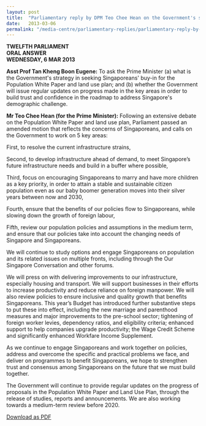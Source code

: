```yaml
---
layout: post
title:  "Parliamentary reply by DPM Teo Chee Hean on the Government's strategy in seeking Singaporeans buy-in for the Population White Paper and land use plan"
date:   2013-03-06
permalink: "/media-centre/parliamentary-replies/parliamentary-reply-by-dpm-teo-chee-hean-on-6-mar-2013"
---
```



**TWELFTH PARLIAMENT  
ORAL ANSWER  
WEDNESDAY, 6 MAR 2013**  

**Asst Prof Tan Kheng Boon Eugene:** 
To ask the Prime Minister (a) what is the Government's strategy in seeking Singaporeans' buy-in for the Population White Paper and land use plan; and (b) whether the Government will issue regular updates on progress made in the key areas in order to build trust and confidence in the roadmap to address Singapore's demographic challenge.

**Mr Teo Chee Hean (for the Prime Minister):**
Following an extensive debate on the Population White Paper and land
use plan, Parliament passed an amended motion that reflects the concerns of
Singaporeans, and calls on the Government to work on 5 key areas: 

First, to resolve the current infrastructure strains,

Second, to develop infrastructure ahead of demand, to meet Singapore’s future infrastructure needs and build in a buffer where possible,

Third, focus on encouraging Singaporeans to marry and have more children as a key priority, in order to attain a stable and sustainable citizen population even as our baby boomer generation moves into their silver years between now and 2030,

Fourth, ensure that the benefits of our policies flow to Singaporeans,
while slowing down the growth of foreign labour,

Fifth, review our population policies and assumptions in the medium term, and ensure that our policies take into account the changing needs of Singapore and Singaporeans.

We will continue to study options and engage Singaporeans on population and its related issues on multiple fronts, including through the Our Singapore Conversation and other forums.

We will press on with delivering improvements to our infrastructure, especially housing and transport. We will support businesses in their efforts to increase productivity and reduce reliance on foreign manpower. We will also review policies to ensure inclusive and quality growth that benefits Singaporeans. This year’s Budget has introduced further substantive steps to put these into effect, including the new marriage and parenthood measures and major improvements to the pre-school sector; tightening of foreign worker levies, dependency ratios, and eligibility criteria; enhanced support to help companies upgrade productivity; the Wage Credit Scheme and significantly enhanced Workfare Income Supplement.

As we continue to engage Singaporeans and work together on policies,
address and overcome the specific and practical problems we face, and deliver on programmes to benefit Singaporeans, we hope to strengthen trust and consensus among Singaporeans on the future that we must build together.

The Government will continue to provide regular updates on the progress of proposals in the Population White Paper and Land Use Plan, through the release of studies, reports and announcements. We are also working towards a medium-term review before 2020.

[Download as PDF](https://github.com/isomerpages/isomerpages-stratgroup/raw/master/images/parliamentary%20files/parliamentary-reply-by-dpm-teo-chee-hean-on-6-mar-2013.pdf)
